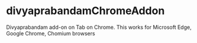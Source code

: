 # divyaprabandamChromeAddon
Divyaprabandam add-on on Tab on Chrome.  This works for Microsoft Edge, Google Chrome, Chomium browsers
